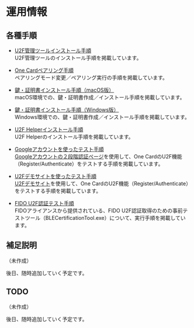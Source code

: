 # 運用情報

## 各種手順

* [U2F管理ツールインストール手順](TOOL_INSTALL.md) <br>
U2F管理ツールのインストール手順を掲載しています。

* [One Cardペアリング手順](PAIRING.md) <br>
ペアリングモード変更／ペアリング実行の手順を掲載しています。

* [鍵・証明書インストール手順（macOS版）](INSTALL.md) <br>
macOS環境での、鍵・証明書作成／インストール手順を掲載しています。

* [鍵・証明書インストール手順（Windows版）](INSTALL_WINDOWS.md) <br>
Windows環境での、鍵・証明書作成／インストール手順を掲載しています。

* [U2F Helperインストール手順](HELPER_INSTALL.md) <br>
U2F Helperのインストール手順を掲載しています。

* [Googleアカウントを使ったテスト手順](GOOGLEACCTEST.md)<br>
[Googleアカウントの２段階認証ページ](https://myaccount.google.com/signinoptions/two-step-verification/enroll-welcome)を使用して、One CardのU2F機能（Register/Authenticate）をテストする手順を掲載しています。

* [U2Fデモサイトを使ったテスト手順](DEMOSITETEST.md)<br>
[U2Fデモサイト](https://crxjs-dot-u2fdemo.appspot.com/)を使用して、One CardのU2F機能（Register/Authenticate）をテストする手順を掲載しています。

* [FIDO U2F認証テスト手順](CERTTEST.md) <br>
FIDOアライアンスから提供されている、FIDO U2F認証取得のための事前テストツール（BLECertificationTool.exe）について、実行手順を掲載しています。

## 補足説明

（未作成）

後日、随時追加していく予定です。

## TODO

（未作成）

後日、随時追加していく予定です。
